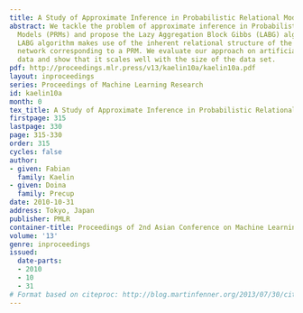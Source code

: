 ```yaml
---
title: A Study of Approximate Inference in Probabilistic Relational Models
abstract: We tackle the problem of approximate inference in Probabilistic Relational
  Models (PRMs) and propose the Lazy Aggregation Block Gibbs (LABG) algorithm. The
  LABG algorithm makes use of the inherent relational structure of the ground Bayesian
  network corresponding to a PRM. We evaluate our approach on artificial and real
  data and show that it scales well with the size of the data set.
pdf: http://proceedings.mlr.press/v13/kaelin10a/kaelin10a.pdf
layout: inproceedings
series: Proceedings of Machine Learning Research
id: kaelin10a
month: 0
tex_title: A Study of Approximate Inference in Probabilistic Relational Models
firstpage: 315
lastpage: 330
page: 315-330
order: 315
cycles: false
author:
- given: Fabian
  family: Kaelin
- given: Doina
  family: Precup
date: 2010-10-31
address: Tokyo, Japan
publisher: PMLR
container-title: Proceedings of 2nd Asian Conference on Machine Learning
volume: '13'
genre: inproceedings
issued:
  date-parts:
  - 2010
  - 10
  - 31
# Format based on citeproc: http://blog.martinfenner.org/2013/07/30/citeproc-yaml-for-bibliographies/
---
```

